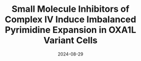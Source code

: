 ---
title: "Small Molecule Inhibitors of Complex IV Induce Imbalanced Pyrimidine Expansion in OXA1L Variant Cells"
collection: publications
permalink: /publications/2009-10-01-paper-title-number-1
excerpt: 'Discovery of first in class small molecules targeting the mitochondrial insertase OXA1L, and characterization of a common genetic vulnerability mediating selective lethality in non-small cell lung cancer.'
date: 2024-08-29
venue: 'Preprint'
slidesurl: #'http://academicpages.github.io/files/slides1.pdf'
paperurl: 'https://hanigan-lab.org/files/Pub1_Postdoctoral_2023.pdf'
citation: 'Thomas W. Hanigan, Junichiro Takaya, Haoxin Li, Jarret R. Remsberg, Verena Albert, J.C. Ducom, Christopher M. Joslyn, Scott C Henderson, Kathryn S Spencer, Sabrina Barbas, Melissa A Dix, Kim Masuda, Enrique Saez, Kenji Sasaki, Christopher G. Parker, Benjamin F. Cravatt. Small Molecule Inhibitors of Complex IV Induce Imbalanced Pyrimidine Expansion in OXA1L Variant Cells. In-Preparation (2023)..'
---